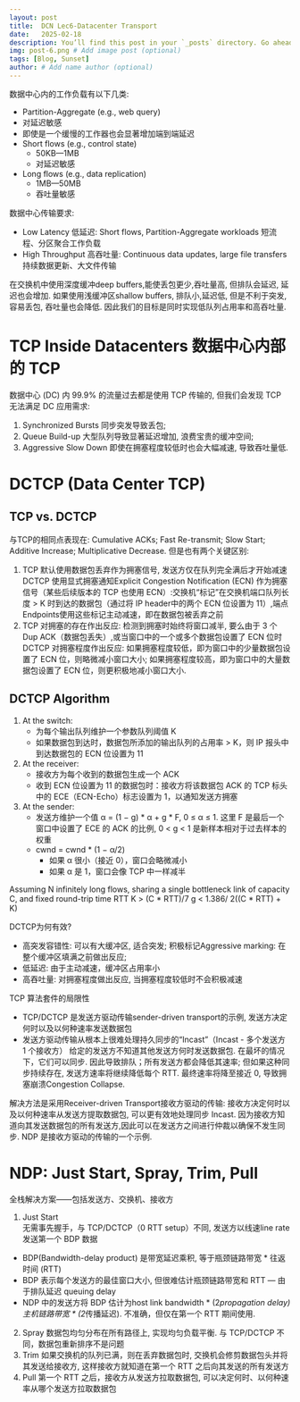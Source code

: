 ```yaml
---
layout: post
title:  DCN Lec6-Datacenter Transport
date:   2025-02-18
description: You’ll find this post in your `_posts` directory. Go ahead and edit it and re-build the site to see your changes. # Add post description (optional)
img: post-6.png # Add image post (optional)
tags: [Blog, Sunset]
author: # Add name author (optional)
---
```


数据中心内的工作负载有以下几类:
- Partition-Aggregate (e.g., web query)
 - 对延迟敏感
 - 即使是一个缓慢的工作器也会显著增加端到端延迟
- Short flows (e.g., control state)
  - 50KB—1MB
  - 对延迟敏感
- Long flows (e.g., data replication)
  - 1MB—50MB
  - 吞吐量敏感

数据中心传输要求:
- Low Latency 低延迟: Short flows, Partition-Aggregate workloads 短流程、分区聚合工作负载
- High Throughput 高吞吐量: Continuous data updates, large file transfers 持续数据更新、大文件传输

在交换机中使用深度缓冲deep buffers,能使丢包更少,吞吐量高, 但排队会延迟, 延迟也会增加. 如果使用浅缓冲区shallow buffers, 排队小,延迟低, 但是不利于突发, 容易丢包, 吞吐量也会降低. 因此我们的目标是同时实现低队列占用率和高吞吐量.

# TCP Inside Datacenters 数据中心内部的 TCP

数据中心 (DC) 内 99.9% 的流量过去都是使用 TCP 传输的, 但我们会发现 TCP 无法满足 DC 应用需求: 
1. Synchronized Bursts 同步突发导致丢包; 
2. Queue Build-up 大型队列导致显著延迟增加, 浪费宝贵的缓冲空间; 
3. Aggressive Slow Down 即使在拥塞程度较低时也会大幅减速, 导致吞吐量低.

# DCTCP (Data Center TCP)

## TCP vs. DCTCP

与TCP的相同点表现在: Cumulative ACKs; Fast Re-transmit; Slow Start; Additive Increase; Multiplicative Decrease. 但是也有两个关键区别:
1. TCP 默认使用数据包丢弃作为拥塞信号, 发送方仅在队列完全满后才开始减速
   DCTCP 使用显式拥塞通知Explicit Congestion Notification (ECN) 作为拥塞信号（某些后续版本的 TCP 也使用 ECN）:交换机“标记”在交换机端口队列长度 > K 时到达的数据包（通过将 IP header中的两个 ECN 位设置为 11）,端点Endpoints使用这些标记主动减速，即在数据包被丢弃之前
2. TCP 对拥塞的存在作出反应: 检测到拥塞时始终将窗口减半, 要么由于 3 个 Dup ACK（数据包丢失）,或当窗口中的一个或多个数据包设置了 ECN 位时
   DCTCP 对拥塞程度作出反应: 如果拥塞程度较低，即为窗口中的少量数据包设置了 ECN 位，则略微减小窗口大小; 如果拥塞程度较高，即为窗口中的大量数据包设置了 ECN 位，则更积极地减小窗口大小.

## DCTCP Algorithm

1. At the switch:
   - 为每个输出队列维护一个参数队列阈值 K
   - 如果数据包到达时，数据包所添加的输出队列的占用率 > K，则 IP 报头中到达数据包的 ECN 位设置为 11
2. At the receiver:
   - 接收方为每个收到的数据包生成一个 ACK​​
   - 收到 ECN 位设置为 11 的数据包时：接收方将该数据包 ACK 的 TCP 标头中的 ECE（ECN-Echo）标志设置为 1，以通知发送方拥塞
3. At the sender:
   - 发送方维护一个值 α = (1 − g) * α + g * F, 0 ≤ α ≤ 1. 这里 F 是最后一个窗口中设置了 ECE 的 ACK 的比例, 0 < g < 1 是新样本相对于过去样本的权重
   - cwnd = cwnd * (1 − α/2)
     - 如果 α 很小（接近 0），窗口会略微减小
     - 如果 α 是 1，窗口会像 TCP 中一样减半
  
Assuming N infinitely long flows, sharing a single bottleneck link of capacity C, and fixed round-trip time RTT
K > (C * RTT)/7
g < 1.386/ 2((C * RTT) + K)

DCTCP为何有效? 
- 高突发容错性: 可以有大缓冲区, 适合突发; 积极标记Aggressive marking: 在整个缓冲区填满之前做出反应; 
- 低延迟: 由于主动减速，缓冲区占用率小
- 高吞吐量: 对拥塞程度做出反应, 当拥塞程度较低时不会积极减速

TCP 算法套件的局限性
- TCP/DCTCP 是发送方驱动传输sender-driven transport的示例, 发送方决定何时以及以何种速率发送数据包
- 发送方驱动传输从根本上很难处理持久同步的“Incast”（Incast - 多个发送方 1 个接收方）
  给定的发送方不知道其他发送方何时发送数据包. 在最坏的情况下，它们可以同步. 因此导致排队；所有发送方都会降低其速率; 但如果这种同步持续存在, 发送方速率将继续降低每个 RTT. 最终速率将降至接近 0, 导致拥塞崩溃Congestion Collapse.

解决方法是采用Receiver-driven Transport接收方驱动的传输: 接收方决定何时以及以何种速率从发送方提取数据包, 可以更有效地处理同步 Incast. 因为接收方知道向其发送数据包的所有发送方,因此可以在发送方之间进行仲裁以确保不发生同步. NDP 是接收方驱动的传输的一个示例.

# NDP: Just Start, Spray, Trim, Pull

全栈解决方案——包括发送方、交换机、接收方

1. Just Start   
无需事先握手，与 TCP/DCTCP（0 RTT setup）不同, 发送方以线速line rate发送第一个 BDP 数据
- BDP(Bandwidth-delay product) 是带宽延迟乘积, 等于瓶颈链路带宽 * 往返时间 (RTT)
- BDP 表示每个发送方的最佳窗口大小, 但很难估计瓶颈链路带宽和 RTT — 由于排队延迟 queuing delay
- NDP 中的发送方将 BDP 估计为host link bandwidth * (2*propagation delay) 主机链路带宽 * (2*传播延迟). 不准确，但仅在第一个 RTT 期间使用.
2. Spray
数据包均匀分布在所有路径上, 实现均匀负载平衡. 与 TCP/DCTCP 不同，数据包重新排序不是问题
3. Trim
如果交换机的队列已满，则在丢弃数据包时, 交换机会修剪数据包头并将其发送给接收方, 这样接收方就知道在第一个 RTT 之后向其发送的所有发送方
4. Pull
第一个 RTT 之后，接收方从发送方拉取数据包, 可以决定何时、以何种速率从哪个发送方拉取数据包